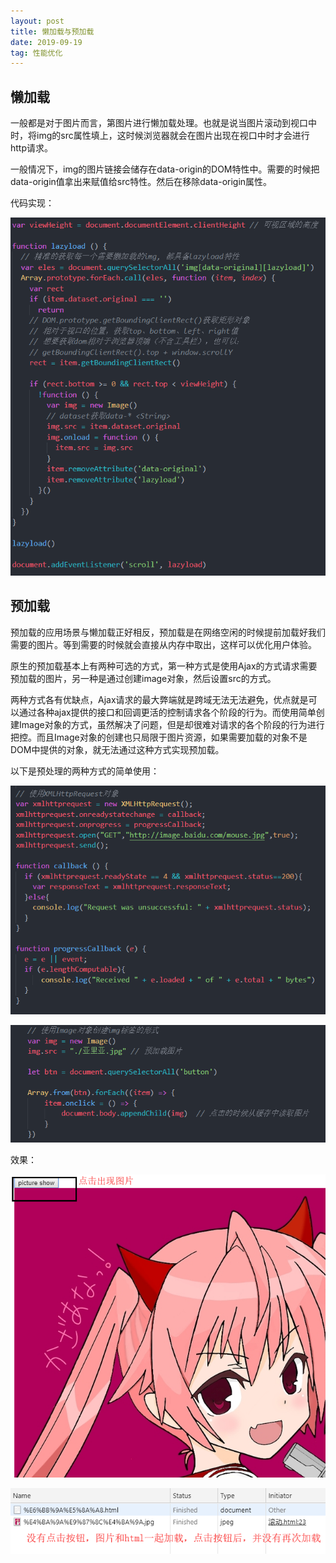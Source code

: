 ```yaml
---
layout: post
title: 懒加载与预加载
date: 2019-09-19
tag: 性能优化
---
```


懒加载
------

一般都是对于图片而言，第图片进行懒加载处理。也就是说当图片滚动到视口中时，将img的src属性填上，这时候浏览器就会在图片出现在视口中时才会进行http请求。

一般情况下，img的图片链接会储存在data-origin的DOM特性中。需要的时候把data-origin值拿出来赋值给src特性。然后在移除data-origin属性。

代码实现：

![](/images/posts/2019-09-19-XNYH-lazy-loading-and-preloading/8d7f8242003051a92115713540ba4683.png)

预加载
------

预加载的应用场景与懒加载正好相反，预加载是在网络空闲的时候提前加载好我们需要的图片。等到需要的时候就会直接从内存中取出，这样可以优化用户体验。

原生的预加载基本上有两种可选的方式，第一种方式是使用Ajax的方式请求需要预加载的图片，另一种是通过创建image对象，然后设置src的方式。

两种方式各有优缺点，Ajax请求的最大弊端就是跨域无法无法避免，优点就是可以通过各种ajax提供的接口和回调更活的控制请求各个阶段的行为。而使用简单创建Image对象的方式，虽然解决了问题，但是却很难对请求的各个阶段的行为进行把控。而且Image对象的创建也只局限于图片资源，如果需要加载的对象不是DOM中提供的对象，就无法通过这种方式实现预加载。

以下是预处理的两种方式的简单使用：

![](/images/posts/2019-09-19-XNYH-lazy-loading-and-preloading/01760cc1b26bf39e031d109763ae7a84.png)

![](/images/posts/2019-09-19-XNYH-lazy-loading-and-preloading/345a6401f529be49909be6a9c01c1d02.png)

效果：

![](/images/posts/2019-09-19-XNYH-lazy-loading-and-preloading/7616899b87b89d4fcf9ad4b6e7adb82b.png)

![](/images/posts/2019-09-19-XNYH-lazy-loading-and-preloading/c2de377dcb05bb114441ae3a4cec030a.png)
